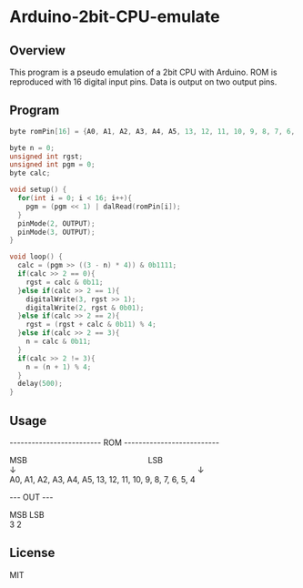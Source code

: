 Arduino-2bit-CPU-emulate
====

## Overview

This program is a pseudo emulation of a 2bit CPU with Arduino. ROM is reproduced with 16 digital input pins. Data is output on two output pins.

## Program

````cpp:example.ino
byte romPin[16] = {A0, A1, A2, A3, A4, A5, 13, 12, 11, 10, 9, 8, 7, 6, 5, 4};

byte n = 0;
unsigned int rgst;
unsigned int pgm = 0;
byte calc;

void setup() {
  for(int i = 0; i < 16; i++){
    pgm = (pgm << 1) | dalRead(romPin[i]);
  }
  pinMode(2, OUTPUT);
  pinMode(3, OUTPUT);
}

void loop() {
  calc = (pgm >> ((3 - n) * 4)) & 0b1111;
  if(calc >> 2 == 0){
    rgst = calc & 0b11;
  }else if(calc >> 2 == 1){
    digitalWrite(3, rgst >> 1);
    digitalWrite(2, rgst & 0b01);
  }else if(calc >> 2 == 2){
    rgst = (rgst + calc & 0b11) % 4;
  }else if(calc >> 2 == 3){
    n = calc & 0b11;
  }
  if(calc >> 2 != 3){
    n = (n + 1) % 4;
  }
  delay(500);
}
````

## Usage

------------------------- ROM --------------------------  

MSB&nbsp;&nbsp;&nbsp;&nbsp;&nbsp;&nbsp;&nbsp;&nbsp;&nbsp;&nbsp;&nbsp;&nbsp;&nbsp;&nbsp;&nbsp;&nbsp;&nbsp;&nbsp;&nbsp;&nbsp;&nbsp;&nbsp;&nbsp;&nbsp;&nbsp;&nbsp;&nbsp;&nbsp;&nbsp;&nbsp;&nbsp;&nbsp;&nbsp;&nbsp;&nbsp;&nbsp;&nbsp;&nbsp;&nbsp;&nbsp;&nbsp;&nbsp;&nbsp;&nbsp;&nbsp;&nbsp;&nbsp;&nbsp;&nbsp;&nbsp;&nbsp;&nbsp;&nbsp;&nbsp;LSB  
↓&nbsp;&nbsp;&nbsp;&nbsp;&nbsp;&nbsp;&nbsp;&nbsp;&nbsp;&nbsp;&nbsp;&nbsp;&nbsp;&nbsp;&nbsp;&nbsp;&nbsp;&nbsp;&nbsp;&nbsp;&nbsp;&nbsp;&nbsp;&nbsp;&nbsp;&nbsp;&nbsp;&nbsp;&nbsp;&nbsp;&nbsp;&nbsp;&nbsp;&nbsp;&nbsp;&nbsp;&nbsp;&nbsp;&nbsp;&nbsp;&nbsp;&nbsp;&nbsp;&nbsp;&nbsp;&nbsp;&nbsp;&nbsp;&nbsp;&nbsp;&nbsp;&nbsp;&nbsp;&nbsp;&nbsp;&nbsp;&nbsp;&nbsp;&nbsp;&nbsp;&nbsp;&nbsp;&nbsp;&nbsp;&nbsp;&nbsp;&nbsp;&nbsp;&nbsp;&nbsp;&nbsp;&nbsp;&nbsp;&nbsp;&nbsp;&nbsp;&nbsp;&nbsp;&nbsp;&nbsp;&nbsp;↓  
A0, A1, A2, A3, A4, A5, 13, 12, 11, 10, 9, 8, 7, 6, 5, 4


--- OUT ---

  MSB LSB  
   3   2

## License

MIT
